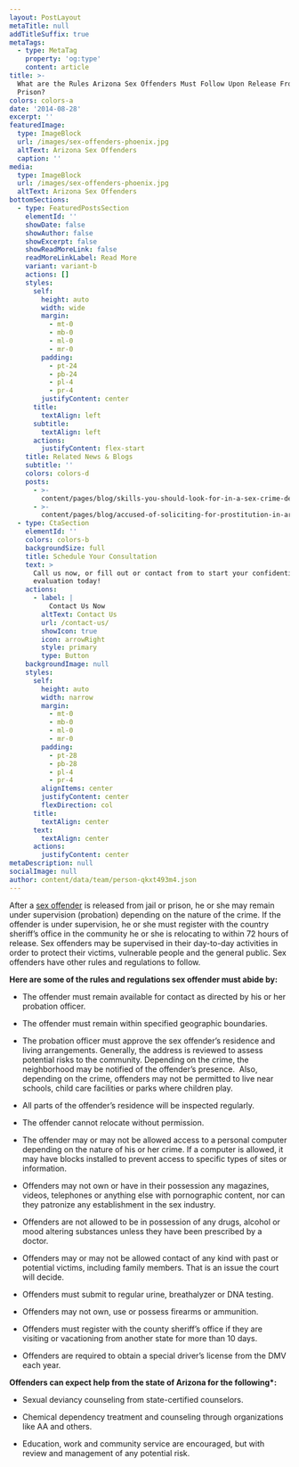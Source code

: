```yaml
---
layout: PostLayout
metaTitle: null
addTitleSuffix: true
metaTags:
  - type: MetaTag
    property: 'og:type'
    content: article
title: >-
  What are the Rules Arizona Sex Offenders Must Follow Upon Release From Jail or
  Prison?
colors: colors-a
date: '2014-08-28'
excerpt: ''
featuredImage:
  type: ImageBlock
  url: /images/sex-offenders-phoenix.jpg
  altText: Arizona Sex Offenders
  caption: ''
media:
  type: ImageBlock
  url: /images/sex-offenders-phoenix.jpg
  altText: Arizona Sex Offenders
bottomSections:
  - type: FeaturedPostsSection
    elementId: ''
    showDate: false
    showAuthor: false
    showExcerpt: false
    showReadMoreLink: false
    readMoreLinkLabel: Read More
    variant: variant-b
    actions: []
    styles:
      self:
        height: auto
        width: wide
        margin:
          - mt-0
          - mb-0
          - ml-0
          - mr-0
        padding:
          - pt-24
          - pb-24
          - pl-4
          - pr-4
        justifyContent: center
      title:
        textAlign: left
      subtitle:
        textAlign: left
      actions:
        justifyContent: flex-start
    title: Related News & Blogs
    subtitle: ''
    colors: colors-d
    posts:
      - >-
        content/pages/blog/skills-you-should-look-for-in-a-sex-crime-defense-attorney.md
      - >-
        content/pages/blog/accused-of-soliciting-for-prostitution-in-arizona-know-your-rights.md
  - type: CtaSection
    elementId: ''
    colors: colors-b
    backgroundSize: full
    title: Schedule Your Consultation
    text: >
      Call us now, or fill out or contact from to start your confidential case
      evaluation today!
    actions:
      - label: |
          Contact Us Now
        altText: Contact Us
        url: /contact-us/
        showIcon: true
        icon: arrowRight
        style: primary
        type: Button
    backgroundImage: null
    styles:
      self:
        height: auto
        width: narrow
        margin:
          - mt-0
          - mb-0
          - ml-0
          - mr-0
        padding:
          - pt-28
          - pb-28
          - pl-4
          - pr-4
        alignItems: center
        justifyContent: center
        flexDirection: col
      title:
        textAlign: center
      text:
        textAlign: center
      actions:
        justifyContent: center
metaDescription: null
socialImage: null
author: content/data/team/person-qkxt493m4.json
---
```


After a [sex offender](https://azblumberglaw.com/phoenix-criminal-attorney/sex-offender-registration/) is released from jail or prison, he or she may remain under supervision (probation) depending on the nature of the crime. If the offender is under supervision, he or she must register with the country sheriff’s office in the community he or she is relocating to within 72 hours of release. Sex offenders may be supervised in their day-to-day activities in order to protect their victims, vulnerable people and the general public. Sex offenders have other rules and regulations to follow.

**Here are some of the rules and regulations sex offender must abide by:**

- The offender must remain available for contact as directed by his or her probation officer.

- The offender must remain within specified geographic boundaries.

- The probation officer must approve the sex offender’s residence and living arrangements. Generally, the address is reviewed to assess potential risks to the community. Depending on the crime, the neighborhood may be notified of the offender’s presence.  Also, depending on the crime, offenders may not be permitted to live near schools, child care facilities or parks where children play.

- All parts of the offender’s residence will be inspected regularly.

- The offender cannot relocate without permission.

- The offender may or may not be allowed access to a personal computer depending on the nature of his or her crime. If a computer is allowed, it may have blocks installed to prevent access to specific types of sites or information.

- Offenders may not own or have in their possession any magazines, videos, telephones or anything else with pornographic content, nor can they patronize any establishment in the sex industry.

- Offenders are not allowed to be in possession of any drugs, alcohol or mood altering substances unless they have been prescribed by a doctor.

- Offenders may or may not be allowed contact of any kind with past or potential victims, including family members. That is an issue the court will decide.

- Offenders must submit to regular urine, breathalyzer or DNA testing.

- Offenders may not own, use or possess firearms or ammunition.

- Offenders must register with the county sheriff’s office if they are visiting or vacationing from another state for more than 10 days.

- Offenders are required to obtain a special driver’s license from the DMV each year.

**Offenders can expect help from the state of Arizona for the following\*:**

- Sexual deviancy counseling from state-certified counselors.

- Chemical dependency treatment and counseling through organizations like AA and others.

- Education, work and community service are encouraged, but with review and management of any potential risk.
